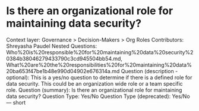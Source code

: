 # Is there an organizational role for maintaining data security?

Context layer: Governance > Decision-Makers > Org Roles
Contributors: Shreyasha Paudel
Nested Questions: Who%20is%20responsible%20for%20maintaining%20data%20security%20384b38046279433790c3cd945504bb54.md, What%20are%20the%20responsibilities%20for%20maintaining%20data%20ba653f47be1b48e990d04902e676314a.md
Question (description - optional): This is a yes/no question to determine if there is a defined role for data security. This could be an organization wide role or a team specific role.
Question (summary): Is there an organizational role for maintaining data security?
Question Type: Yes/No
Question Type (deprecated): Yes/No — short